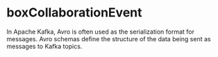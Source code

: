 # boxCollaborationEvent
In Apache Kafka, Avro is often used as the serialization format for messages. Avro schemas define the structure of the data being sent as messages to Kafka topics. 
